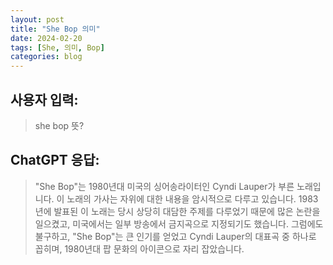 ```yaml
---
layout: post
title: "She Bop 의미"
date: 2024-02-20
tags: [She, 의미, Bop]
categories: blog
---
```


## 사용자 입력:
> she bop 뜻?

## ChatGPT 응답:
> "She Bop"는 1980년대 미국의 싱어송라이터인 Cyndi Lauper가 부른 노래입니다. 이 노래의 가사는 자위에 대한 내용을 암시적으로 다루고 있습니다. 1983년에 발표된 이 노래는 당시 상당히 대담한 주제를 다루었기 때문에 많은 논란을 일으켰고, 미국에서는 일부 방송에서 금지곡으로 지정되기도 했습니다. 그럼에도 불구하고, "She Bop"는 큰 인기를 얻었고 Cyndi Lauper의 대표곡 중 하나로 꼽히며, 1980년대 팝 문화의 아이콘으로 자리 잡았습니다.

